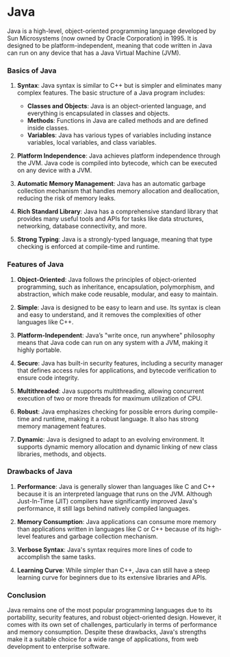 
# Java

Java is a high-level, object-oriented programming language developed by Sun Microsystems (now owned by Oracle Corporation) in 1995. It is designed to be platform-independent, meaning that code written in Java can run on any device that has a Java Virtual Machine (JVM).

### Basics of Java

1. **Syntax**: Java syntax is similar to C++ but is simpler and eliminates many complex features. The basic structure of a Java program includes:
   - **Classes and Objects**: Java is an object-oriented language, and everything is encapsulated in classes and objects.
   - **Methods**: Functions in Java are called methods and are defined inside classes.
   - **Variables**: Java has various types of variables including instance variables, local variables, and class variables.

2. **Platform Independence**: Java achieves platform independence through the JVM. Java code is compiled into bytecode, which can be executed on any device with a JVM.

3. **Automatic Memory Management**: Java has an automatic garbage collection mechanism that handles memory allocation and deallocation, reducing the risk of memory leaks.

4. **Rich Standard Library**: Java has a comprehensive standard library that provides many useful tools and APIs for tasks like data structures, networking, database connectivity, and more.

5. **Strong Typing**: Java is a strongly-typed language, meaning that type checking is enforced at compile-time and runtime.

### Features of Java

1. **Object-Oriented**: Java follows the principles of object-oriented programming, such as inheritance, encapsulation, polymorphism, and abstraction, which make code reusable, modular, and easy to maintain.

2. **Simple**: Java is designed to be easy to learn and use. Its syntax is clean and easy to understand, and it removes the complexities of other languages like C++.

3. **Platform-Independent**: Java’s "write once, run anywhere" philosophy means that Java code can run on any system with a JVM, making it highly portable.

4. **Secure**: Java has built-in security features, including a security manager that defines access rules for applications, and bytecode verification to ensure code integrity.

5. **Multithreaded**: Java supports multithreading, allowing concurrent execution of two or more threads for maximum utilization of CPU.

6. **Robust**: Java emphasizes checking for possible errors during compile-time and runtime, making it a robust language. It also has strong memory management features.

7. **Dynamic**: Java is designed to adapt to an evolving environment. It supports dynamic memory allocation and dynamic linking of new class libraries, methods, and objects.

### Drawbacks of Java

1. **Performance**: Java is generally slower than languages like C and C++ because it is an interpreted language that runs on the JVM. Although Just-In-Time (JIT) compilers have significantly improved Java's performance, it still lags behind natively compiled languages.

2. **Memory Consumption**: Java applications can consume more memory than applications written in languages like C or C++ because of its high-level features and garbage collection mechanism.

3. **Verbose Syntax**: Java's syntax requires more lines of code to accomplish the same tasks.

5. **Learning Curve**: While simpler than C++, Java can still have a steep learning curve for beginners due to its extensive libraries and APIs.

### Conclusion

Java remains one of the most popular programming languages due to its portability, security features, and robust object-oriented design. However, it comes with its own set of challenges, particularly in terms of performance and memory consumption. Despite these drawbacks, Java's strengths make it a suitable choice for a wide range of applications, from web development to enterprise software.
